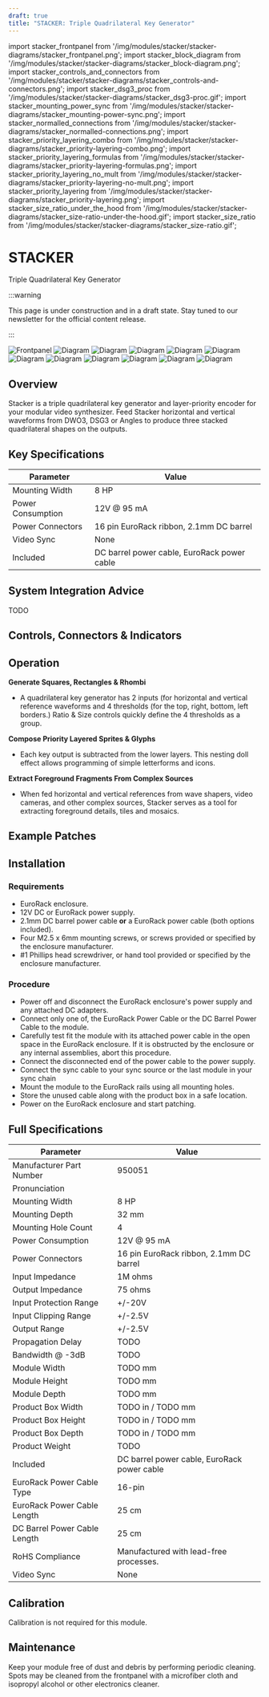 ```yaml
---
draft: true
title: "STACKER: Triple Quadrilateral Key Generator"
---
```


import stacker_frontpanel from '/img/modules/stacker/stacker-diagrams/stacker_frontpanel.png';
import stacker_block_diagram from '/img/modules/stacker/stacker-diagrams/stacker_block-diagram.png';
import stacker_controls_and_connectors from '/img/modules/stacker/stacker-diagrams/stacker_controls-and-connectors.png';
import stacker_dsg3_proc from '/img/modules/stacker/stacker-diagrams/stacker_dsg3-proc.gif';
import stacker_mounting_power_sync from '/img/modules/stacker/stacker-diagrams/stacker_mounting-power-sync.png';
import stacker_normalled_connections from '/img/modules/stacker/stacker-diagrams/stacker_normalled-connections.png';
import stacker_priority_layering_combo from '/img/modules/stacker/stacker-diagrams/stacker_priority-layering-combo.png';
import stacker_priority_layering_formulas from '/img/modules/stacker/stacker-diagrams/stacker_priority-layering-formulas.png';
import stacker_priority_layering_no_mult from '/img/modules/stacker/stacker-diagrams/stacker_priority-layering-no-mult.png';
import stacker_priority_layering from '/img/modules/stacker/stacker-diagrams/stacker_priority-layering.png';
import stacker_size_ratio_under_the_hood from '/img/modules/stacker/stacker-diagrams/stacker_size-ratio-under-the-hood.gif';
import stacker_size_ratio from '/img/modules/stacker/stacker-diagrams/stacker_size-ratio.gif';

# STACKER
<span class="head2_nolink">Triple Quadrilateral Key Generator</span>

:::warning

This page is under construction and in a draft state. Stay tuned to our newsletter for the official content release.

:::

<img src={stacker_frontpanel} alt="Frontpanel" />
<img src={stacker_block_diagram} alt="Diagram" />
<img src={stacker_controls_and_connectors} alt="Diagram" />
<img src={stacker_dsg3_proc} alt="Diagram" />
<img src={stacker_mounting_power_sync} alt="Diagram" />
<img src={stacker_normalled_connections} alt="Diagram" />
<img src={stacker_priority_layering_combo} alt="Diagram" />
<img src={stacker_priority_layering_formulas} alt="Diagram" />
<img src={stacker_priority_layering_no_mult} alt="Diagram" />
<img src={stacker_priority_layering} alt="Diagram" />
<img src={stacker_size_ratio_under_the_hood} alt="Diagram" />
<img src={stacker_size_ratio} alt="Diagram" />

## Overview

Stacker is a triple quadrilateral key generator and layer-priority encoder for your modular video synthesizer. Feed Stacker horizontal and vertical waveforms from DWO3, DSG3 or Angles to produce three stacked quadrilateral shapes on the outputs.

## Key Specifications

| Parameter         | Value                                                                           |
| ----------------- | ------------------------------------------------------------------------------- |
| Mounting Width    | 8 HP                                                                            |
| Power Consumption | 12V @ 95 mA                                                                     |
| Power Connectors  | 16 pin EuroRack ribbon, 2.1mm DC barrel                                         |
| Video Sync        | None                                                                            |
| Included          | DC barrel power cable, EuroRack power cable                                     |

## System Integration Advice

TODO

## Controls, Connectors & Indicators

## Operation

**Generate Squares, Rectangles & Rhombi**
- A quadrilateral key generator has 2 inputs (for horizontal and vertical reference waveforms and 4 thresholds (for the top, right, bottom, left borders.) Ratio & Size controls quickly define the 4 thresholds as a group.

**Compose Priority Layered Sprites & Glyphs**
- Each key output is subtracted from the lower layers. This nesting doll effect allows programming of simple letterforms and icons.

**Extract Foreground Fragments From Complex Sources**
- When fed horizontal and vertical references from wave shapers, video cameras, and other complex sources, Stacker serves as a tool for extracting foreground details, tiles and mosaics.


## Example Patches

## Installation

<!-- Something about making sure all screws have been removed from the intended mounting location. -->

### Requirements

* EuroRack enclosure.
* 12V DC or EuroRack power supply.
* 2.1mm DC barrel power cable **or** a EuroRack power cable (both options included).
* Four M2.5 x 6mm mounting screws, or screws provided or specified by the enclosure manufacturer.
* #1 Phillips head screwdriver, or hand tool provided or specified by the enclosure manufacturer.

### Procedure

* Power off and disconnect the EuroRack enclosure's power supply and any attached DC adapters.
* Connect only one of, the EuroRack Power Cable or the DC Barrel Power Cable to the module. 
* Carefully test fit the module with its attached power cable in the open space in the EuroRack enclosure. If it is obstructed by the enclosure or any internal assemblies, abort this procedure.
* Connect the disconnected end of the power cable to the power supply.
* Connect the sync cable to your sync source or the last module in your sync chain
* Mount the module to the EuroRack rails using all mounting holes.
* Store the unused cable along with the product box in a safe location. 
* Power on the EuroRack enclosure and start patching.

## Full Specifications

| Parameter                    | Value                                                                           |
| ---------------------------- | ------------------------------------------------------------------------------- |
| Manufacturer Part Number     | 950051                                                                          |
| Pronunciation                |                                                                                 |
| Mounting Width               | 8 HP                                                                            |
| Mounting Depth               | 32 mm                                                                           |
| Mounting Hole Count          | 4                                                                               |
| Power Consumption            | 12V @ 95 mA                                                                     |
| Power Connectors             | 16 pin EuroRack ribbon, 2.1mm DC barrel                                         |
| Input Impedance              | 1M ohms                                                                         |
| Output Impedance             | 75 ohms                                                                         |
| Input Protection Range       | +/-20V                                                                          |
| Input Clipping Range         | +/-2.5V                                                                         |
| Output Range                 | +/-2.5V                                                                         |
| Propagation Delay            | TODO                                                                            |
| Bandwidth @ -3dB             | TODO                                                                            |
| Module Width                 | TODO mm                                                                         |
| Module Height                | TODO mm                                                                         |
| Module Depth                 | TODO mm                                                                         |
| Product Box Width            | TODO in / TODO mm                                                               |
| Product Box Height           | TODO in / TODO mm                                                               |
| Product Box Depth            | TODO in / TODO mm                                                               |
| Product Weight               | TODO                                                                            |
| Included                     | DC barrel power cable, EuroRack power cable                                     |
| EuroRack Power Cable Type    | 16-pin                                                                          |
| EuroRack Power Cable Length  | 25 cm                                                                           |
| DC Barrel Power Cable Length | 25 cm                                                                           |
| RoHS Compliance              | Manufactured with lead-free processes.                                          |
| Video Sync                   | None                                                                            |

## Calibration

Calibration is not required for this module.

## Maintenance

Keep your module free of dust and debris by performing periodic cleaning. Spots may be cleaned from the frontpanel with a microfiber cloth and isopropyl alcohol or other electronics cleaner.
